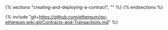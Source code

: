 {% sections "creating-and-deploying-a-contract", "" %}
{% endsections %}

{% include "git+https://github.com/ethereum/go-ethereum.wiki.git/Contracts-and-Transactions.md" %}
